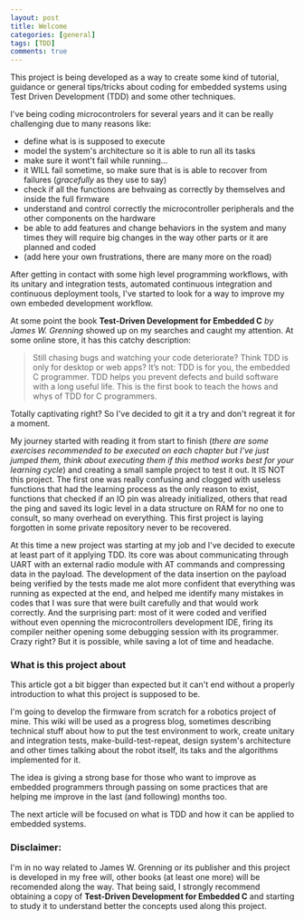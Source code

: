 ```yaml
---
layout: post
title: Welcome
categories: [general]
tags: [TDD]
comments: true
---
```

This project is being developed as a way to create some kind of tutorial, guidance or general tips/tricks about coding for embedded systems using Test Driven Development (TDD) and some other techniques. 

I've being coding microcontrolers for several years and it can be really challenging due to many reasons like:
- define what is is supposed to execute
- model the system's architecture so it is able to run all its tasks
- make sure it wont't fail while running... 
- it WILL fail sometime, so make sure that is is able to recover from failures (_gracefully_ as they use to say)
- check if all the functions are behvaing as correctly by themselves and inside the full firmware
- understand and control correctly the microcontroller peripherals and the other components on the hardware
- be able to add features and change behaviors in the system and many times they will require big changes in the way other parts or it are planned and coded
- (add here your own frustrations, there are many more on the road)

<!--more-->

After getting in contact with some high level programming workflows, with its unitary and integration tests, automated continuous integration and continuous deployment tools, I've started to look for a way to improve my own embeded development workflow. 

At some point the book **Test-Driven Development for Embedded C** _by James W. Grenning_ showed up on my searches and caught my attention. At some online store, it has this catchy description:

> Still chasing bugs and watching your code deteriorate? Think TDD is only for desktop or web apps? It’s not: TDD is for you, the embedded C programmer. TDD helps you prevent defects and build software with a long useful life. This is the first book to teach the hows and whys of TDD for C programmers.

Totally captivating right? So I've decided to git it a try and don't regreat it for a moment. 

My journey started with reading it from start to finish (_there are some exercises recommended to be executed on each chapter but I've just jumped them, think about executing them if this method works best for your learning cycle_) and creating a small sample project to test it out. It IS NOT this project. The first one was really confusing and clogged with useless functions that had the learning process as the only reason to exist, functions that checked if an IO pin was already initialized, others that read the ping and saved its logic level in a data structure on RAM for no one to consult, so many overhead on everything. This first project is laying forgotten in some private repository never to be recovered. 

At this time a new project was starting at my job and I've decided to execute at least part of it applying TDD. Its core was about communicating through UART with an external radio module with AT commands and compressing data in the payload. The development of the data insertion on the payload being verified by the tests made me alot more confident that everything was running as expected at the end, and helped me identify many mistakes in codes that I was sure that were built carefully and that would work correctly. And the surprising part: most of it were coded and verified without even openning the microcontrollers development IDE, firing its compiler neither opening some debugging session with its programmer. Crazy right? But it is possible, while saving a lot of time and headache. 

### What is this project about
This article got a bit bigger than expected but it can't end without a properly introduction to what this project is supposed to be. 

I'm going to develop the firmware from scratch for a robotics project of mine. This wiki will be used as a progress blog, sometimes describing technical stuff about how to put the test environment to work, create unitary and integration tests, make-build-test-repeat, design system's architecture and other times talking about the robot itself, its taks and the algorithms implemented for it. 

The idea is giving a strong base for those who want to improve as embedded programmers through passing on some practices that are helping me improve in the last (and following) months too. 

The next article will be focused on what is TDD and how it can be applied to embedded systems. 

### Disclaimer: 
I'm in no way related to James W. Grenning or its publisher and this project is developed in my free will, other books (at least one more) will be recomended along the way. That being said, I strongly recommend obtaining a copy of **Test-Driven Development for Embedded C** and starting to study it to understand better the concepts used along this project. 

